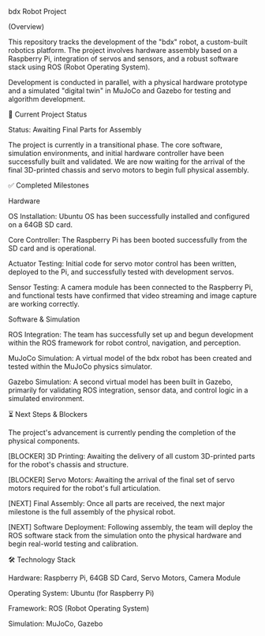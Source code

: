 bdx Robot Project

(Overview)

This repository tracks the development of the "bdx" robot, a custom-built robotics platform. The project involves hardware assembly based on a Raspberry Pi, integration of servos and sensors, and a robust software stack using ROS (Robot Operating System).

Development is conducted in parallel, with a physical hardware prototype and a simulated "digital twin" in MuJoCo and Gazebo for testing and algorithm development.

🚀 Current Project Status

Status: Awaiting Final Parts for Assembly

The project is currently in a transitional phase. The core software, simulation environments, and initial hardware controller have been successfully built and validated. We are now waiting for the arrival of the final 3D-printed chassis and servo motors to begin full physical assembly.

✅ Completed Milestones

Hardware

OS Installation: Ubuntu OS has been successfully installed and configured on a 64GB SD card.

Core Controller: The Raspberry Pi has been booted successfully from the SD card and is operational.

Actuator Testing: Initial code for servo motor control has been written, deployed to the Pi, and successfully tested with development servos.

Sensor Testing: A camera module has been connected to the Raspberry Pi, and functional tests have confirmed that video streaming and image capture are working correctly.

Software & Simulation

ROS Integration: The team has successfully set up and begun development within the ROS framework for robot control, navigation, and perception.

MuJoCo Simulation: A virtual model of the bdx robot has been created and tested within the MuJoCo physics simulator.

Gazebo Simulation: A second virtual model has been built in Gazebo, primarily for validating ROS integration, sensor data, and control logic in a simulated environment.

⏳ Next Steps & Blockers

The project's advancement is currently pending the completion of the physical components.

[BLOCKER] 3D Printing: Awaiting the delivery of all custom 3D-printed parts for the robot's chassis and structure.

[BLOCKER] Servo Motors: Awaiting the arrival of the final set of servo motors required for the robot's full articulation.

[NEXT] Final Assembly: Once all parts are received, the next major milestone is the full assembly of the physical robot.

[NEXT] Software Deployment: Following assembly, the team will deploy the ROS software stack from the simulation onto the physical hardware and begin real-world testing and calibration.

🛠️ Technology Stack

Hardware: Raspberry Pi, 64GB SD Card, Servo Motors, Camera Module

Operating System: Ubuntu (for Raspberry Pi)

Framework: ROS (Robot Operating System)

Simulation: MuJoCo, Gazebo
